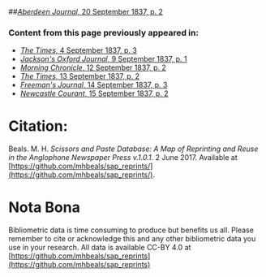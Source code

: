 ##[*Aberdeen Journal*, 20 September 1837, p. 2](https://mhbeals.github.io/sap_html/Aberdeen-Journal/Aberdeen-Journal-20-September-1837-p-2)

### Content from this page previously appeared in:
+ [*The Times*, 4 September 1837, p. 3](https://mhbeals.github.io/sap_html/The-Times/The-Times-4-September-1837-p-3)
+ [*Jackson's Oxford Journal*, 9 September 1837, p. 1](https://mhbeals.github.io/sap_html/Jackson's-Oxford-Journal/Jackson's-Oxford-Journal-9-September-1837-p-1)
+ [*Morning Chronicle*, 12 September 1837, p. 2](https://mhbeals.github.io/sap_html/Morning-Chronicle/Morning-Chronicle-12-September-1837-p-2)
+ [*The Times*, 13 September 1837, p. 2](https://mhbeals.github.io/sap_html/The-Times/The-Times-13-September-1837-p-2)
+ [*Freeman's Journal*, 14 September 1837, p. 3](https://mhbeals.github.io/sap_html/Freeman's-Journal/Freeman's-Journal-14-September-1837-p-3)
+ [*Newcastle Courant*, 15 September 1837, p. 2](https://mhbeals.github.io/sap_html/Newcastle-Courant/Newcastle-Courant-15-September-1837-p-2)
                    
# Citation: 

Beals. M. H. *Scissors and Paste Database: A Map of Reprinting and Reuse in the Anglophone Newspaper Press v.1.0.1.* 2 June 2017. Available at [https://github.com/mhbeals/sap_reprints/](https://github.com/mhbeals/sap_reprints/). 
                    
# Nota Bona

Bibliometric data is time consuming to produce but benefits us all. Please remember to cite or acknowledge this and any other bibliometric data you use in your research. All data is available CC-BY 4.0 at [https://github.com/mhbeals/sap_reprints](https://github.com/mhbeals/sap_reprints)